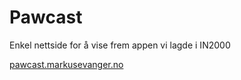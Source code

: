 # Pawcast   

Enkel nettside for å vise frem appen vi lagde i IN2000

[pawcast.markusevanger.no](https://pawcast.markusevanger.no/)
